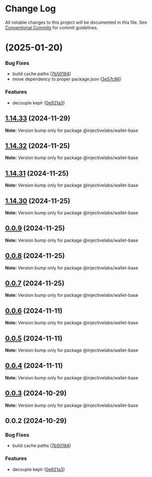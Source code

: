 # Change Log

All notable changes to this project will be documented in this file.
See [Conventional Commits](https://conventionalcommits.org) for commit guidelines.

#  (2025-01-20)


### Bug Fixes

* build cache paths ([7b50184](https://github.com/InjectiveLabs/injective-ts/commit/7b5018431d970bfb00d022878fbf7994e4878e72))
* move dependency to proper package.json ([3e57c96](https://github.com/InjectiveLabs/injective-ts/commit/3e57c96e4a3af096d7e3815f4d3e5b183bd5bdf4))


### Features

* decouple keplr ([0e921a3](https://github.com/InjectiveLabs/injective-ts/commit/0e921a32892ef288ffe074e024250406f0fd78ad))





## [1.14.33](https://github.com/InjectiveLabs/injective-ts/compare/@injectivelabs/wallet-base@1.14.33-beta.4...@injectivelabs/wallet-base@1.14.33) (2024-11-29)

**Note:** Version bump only for package @injectivelabs/wallet-base





## [1.14.32](https://github.com/InjectiveLabs/injective-ts/compare/@injectivelabs/wallet-base@1.14.31...@injectivelabs/wallet-base@1.14.32) (2024-11-25)

**Note:** Version bump only for package @injectivelabs/wallet-base





## [1.14.31](https://github.com/InjectiveLabs/injective-ts/compare/@injectivelabs/wallet-base@1.14.30...@injectivelabs/wallet-base@1.14.31) (2024-11-25)

**Note:** Version bump only for package @injectivelabs/wallet-base





## [1.14.30](https://github.com/InjectiveLabs/injective-ts/compare/@injectivelabs/wallet-base@0.0.9...@injectivelabs/wallet-base@1.14.30) (2024-11-25)

**Note:** Version bump only for package @injectivelabs/wallet-base





## [0.0.9](https://github.com/InjectiveLabs/injective-ts/compare/@injectivelabs/wallet-base@0.0.8...@injectivelabs/wallet-base@0.0.9) (2024-11-25)

**Note:** Version bump only for package @injectivelabs/wallet-base





## [0.0.8](https://github.com/InjectiveLabs/injective-ts/compare/@injectivelabs/wallet-base@0.0.7...@injectivelabs/wallet-base@0.0.8) (2024-11-25)

**Note:** Version bump only for package @injectivelabs/wallet-base





## [0.0.7](https://github.com/InjectiveLabs/injective-ts/compare/@injectivelabs/wallet-base@0.0.7-beta.4...@injectivelabs/wallet-base@0.0.7) (2024-11-25)

**Note:** Version bump only for package @injectivelabs/wallet-base





## [0.0.6](https://github.com/InjectiveLabs/injective-ts/compare/@injectivelabs/wallet-base@0.0.5...@injectivelabs/wallet-base@0.0.6) (2024-11-11)

**Note:** Version bump only for package @injectivelabs/wallet-base





## [0.0.5](https://github.com/InjectiveLabs/injective-ts/compare/@injectivelabs/wallet-base@0.0.4...@injectivelabs/wallet-base@0.0.5) (2024-11-11)

**Note:** Version bump only for package @injectivelabs/wallet-base





## [0.0.4](https://github.com/InjectiveLabs/injective-ts/compare/@injectivelabs/wallet-base@0.0.4-beta.6...@injectivelabs/wallet-base@0.0.4) (2024-11-11)

**Note:** Version bump only for package @injectivelabs/wallet-base





## [0.0.3](https://github.com/InjectiveLabs/injective-ts/compare/@injectivelabs/wallet-base@0.0.3-beta.0...@injectivelabs/wallet-base@0.0.3) (2024-10-29)

**Note:** Version bump only for package @injectivelabs/wallet-base





## 0.0.2 (2024-10-29)


### Bug Fixes

* build cache paths ([7b50184](https://github.com/InjectiveLabs/injective-ts/commit/7b5018431d970bfb00d022878fbf7994e4878e72))


### Features

* decouple keplr ([0e921a3](https://github.com/InjectiveLabs/injective-ts/commit/0e921a32892ef288ffe074e024250406f0fd78ad))
